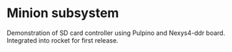 # Minion subsystem
Demonstration of SD card controller using Pulpino and Nexys4-ddr board. Integrated into rocket for first release.
